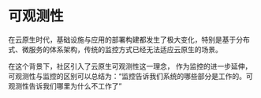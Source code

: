 # 可观测性

在云原生时代，基础设施与应用的部署构建都发生了极大变化，特别是基于分布式、微服务的体系架构，传统的监控方式已经无法适应云原生的场景。

在这个背景下，社区引入了云原生可观测性这一理念，
作为监控的进一步延伸，可观测性与监控的区别可以总结为：“监控告诉我们系统的哪些部分是工作的。可观测性告诉我们哪里为什么不工作了”